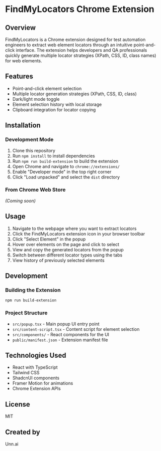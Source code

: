 # FindMyLocators Chrome Extension

## Overview
FindMyLocators is a Chrome extension designed for test automation engineers to extract web element locators through an intuitive point-and-click interface. The extension helps developers and QA professionals quickly generate multiple locator strategies (XPath, CSS, ID, class names) for web elements.

## Features
- Point-and-click element selection
- Multiple locator generation strategies (XPath, CSS, ID, class)
- Dark/light mode toggle
- Element selection history with local storage
- Clipboard integration for locator copying

## Installation

### Development Mode
1. Clone this repository
2. Run `npm install` to install dependencies
3. Run `npm run build-extension` to build the extension
4. Open Chrome and navigate to `chrome://extensions/`
5. Enable "Developer mode" in the top right corner
6. Click "Load unpacked" and select the `dist` directory

### From Chrome Web Store
*(Coming soon)*

## Usage
1. Navigate to the webpage where you want to extract locators
2. Click the FindMyLocators extension icon in your browser toolbar
3. Click "Select Element" in the popup
4. Hover over elements on the page and click to select
5. View and copy the generated locators from the popup
6. Switch between different locator types using the tabs
7. View history of previously selected elements

## Development

### Building the Extension
```
npm run build-extension
```

### Project Structure
- `src/popup.tsx` - Main popup UI entry point
- `src/content-script.tsx` - Content script for element selection
- `src/components/` - React components for the UI
- `public/manifest.json` - Extension manifest file

## Technologies Used
- React with TypeScript
- Tailwind CSS
- ShadcnUI components
- Framer Motion for animations
- Chrome Extension APIs

## License
MIT

## Created by
Unn.ai
